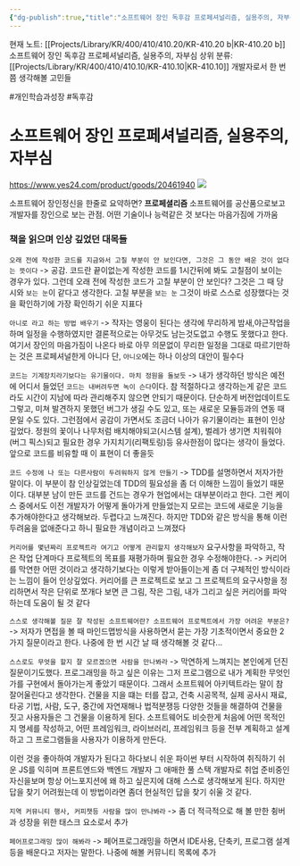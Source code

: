 ```yaml
---
{"dg-publish":true,"title":"소프트웨어 장인 독후감 프로페셔널리즘, 실용주의, 자부심","description":"소프트웨어 장인이라는 책을 읽고 느긴점을 기록해봅니다. 이 책에서는 커리어적으로, 자기 계발, TDD 적인 이야기를 많이 다룹니다.","permalink":"/projects/library/kr/400/410/410-20/kr-410-20-b/","dgPassFrontmatter":true,"noteIcon":"0","created":"2024-12-20T16:01:40.515+09:00","updated":"2025-02-14T19:20:02.026+09:00"}
---
```


현재 노트: [[Projects/Library/KR/400/410/410.20/KR-410.20 b\|KR-410.20 b]] 소프트웨어 장인 독후감 프로페셔널리즘, 실용주의, 자부심
상위 분류: [[Projects/Library/KR/400/410/410.10/KR-410.10\|KR-410.10]] 개발자로서 한 번쯤 생각해볼 고민들

#개인학습과성장 #독후감
# 소프트웨어 장인 프로페셔널리즘, 실용주의, 자부심
https://www.yes24.com/product/goods/20461940
![](https://i.imgur.com/Q1yaNLa.png)



소프트웨어 장인정신을 한줄로 요약하면? **프로페셜리즘**
소프트웨어를 공산품으로보고 개발자를 장인으로 보는 관점. 어떤 기술이나 능력같은 것 보다는 마음가짐에 가까움

### 책을 읽으며 인상 깊었던 대목들
`오래 전에 작성한 코드를 지금와서 고칠 부분이 안 보인다면, 그것은 그 동안 배운 것이 없다는 뜻이다`
-> 공감. 코드란 끝이없는게 작성한 코드를 1시간뒤에 봐도 고칠점이 보이는 경우가 있다. 그런데 오래 전에 작성한 코드가 고칠 부분이 안 보인다? 그것은 그 때 당시와 `보는 눈`이 같다고 생각한다. 고칠 부분을 `보는 눈` 그것이 바로 스스로 성장했다는 것을 확인하기에 가장 확인하기 쉬운 지표다

`아니로 라고 하는 방법 배우기`
-> 작자는 영웅이 된다는 생각에 무리하게 밤새,야근작업을 하며 일정을 수행하였지만 결론적으로는 아무것도 남는것도없고 수행도 못했다고 한다. 여기서 장인의 마음가짐이 나온다
바로 아무 의문없이 무리한 일정을 그대로 따르기만하는 것은 프로페셔널한게 아니다
단, `아니오`에는 하나 이상의 대안이 필수다

`코드는 기계장치라기보다는 유기물이다. 마치 정원을 돌보듯`
-> 내가 생각하던 방식은 예전에 어디서 들었던 `코드는 내버려두면 녹이 슨다`이다. 참 적절하다고 생각하는게 같은 코드라도 시간이 지남에 따라 관리해주지 않으면 안되기 때문이다. 단순하게 버전업데이트도 그렇고, 미쳐 발견하지 못했던 버그가 생길 수도 있고, 또는 새로운 모듈등과의 연동 때문일 수도 있다. 그런점에서 공감이 가면서도 조금더 나아가 유기물이라는 표현이 인상 깊었다. 정원의 꽃이나 나무처럼 배치해야되고(시스템 설계), 벌레가 생기면 치워줘야(버그 픽스)되고 필요한 경우 가지치기(리팩토링)등 유사한점이 많다는 생각이 들었다. 앞으로 코드를 비유할 때 이 표현이 더 좋을듯

`코드 수정에 나 또는 다른사람이 두려워하지 않게 만들기`
-> TDD를 설명하면서 저자가한 말이다. 이 부분이 참 인상깊었는데 TDD의 필요성을 좀 더 이해한 느낌이 들었기 때문이다. 대부분 남이 만든 코드를 건드는 경우가 현업에서는 대부분이라고 한다. 그런 케이스 중에서도 이전 개발자가 어떻게 돌아가게 만들었는지 모르는 코드에 새로운 기능을 추가해야한다고 생각해보라. 두렵다고 느껴진다. 하지만 TDD와 같은 방식을 통해 이런 두려움을 없애준다고 하니 필요한 개념이라고 느껴졌다

`커리어를 몇년짜리 프로젝트라 여기고 어떻게 관리할지 생각해보자` 요구사항을 파악하고, 작은 작업 단계마다 프로젝트의 목표를 재평가하며 필요한 경우 수정해야한다.
-> 커리어를 막연한 어떤 것이라고 생각하기보다는 이렇게 받아들이는게 좀 더 구체적인 방식이라는 느낌이 들어 인상깊었다. 커리어를 큰 프로젝트로 보고 그 프로젝트의 요구사항을 정리하면서 작은 단위로 쪼개다 보면 큰 그림, 작은 그림, 내가 그리고 싶은 커리어를 파악하는데 도움이 될 것 같다

`스스로 생각해볼 질문 잘 작성된 소프트웨어란? 소프트웨어 프로젝트에서 가장 어려운 부분은?`
-> 저자가 면접을 볼 때 마인드맵방식을 사용하면서 묻는 가장 기초적이면서 중요한 2가지 질문이라고 한다. 나중에 한 번 시간 날 때 생각해볼 것 같다...

`스스로도 무엇을 할지 잘 모르겠으면 사람을 만나봐라`
-> 막연하게 느껴지는 본인에게 던진 질문이기도했다. 프로그래밍을 하고 싶은 이유는 그저 프로그램으로 내가 계획한 무엇인가를 구현에서 돌아가는게 좋았기 때문이다. 그래서 소프트웨어 아키텍트라는 말이 참 잘어울린다고 생각한다. 건물을 지을 떄는 터를 잡고, 건축 시공목적, 실제 공사시 재료, 타공 기법, 사람, 도구, 중간에 자연재해나 법적분쟁등 다양한 것들을 해결하여 건물을 짓고 사용자들은 그 건물을 이용하게 된다.
소프트웨어도 비슷한게 처음에 어떤 목적인지 명세를 작성하고, 어떤 프레임워크, 라이브러리, 프레임워크 등을 전부 계획하고 설계하고 그 프로그램들을 사용자가 이용하게 만든다.

이런 것을 좋아하여 개발자가 된다고 하다보니 쉬운 파이썬 부터 시작하여 취직하기 쉬운 JS를 익히며 프론트엔드와 백엔드 개발자 그 애매한 풀 스택 개발자로 취업 준비중인 자신을보며 항상 어느포지션에 왜 하고 싶은지에 대해 스스로 생각해보게 된다. 하지만 답을 찾기 어려웠는데 이 방법이라면 좀더 현실적인 답을 찾기 쉬울 것 같다.

`지역 커뮤니티 행사, 커피챗등 사람을 많이 만나봐라`
-> 좀 더 적극적으로 해 볼 만한 췽버과 성장을 위한 태스크 요소로서 추가 

`페어프로그래밍 많이 해봐라`
-> 페어프로그래밍을 하면서 IDE사용, 단축키, 프로그램 설계 등을 배운다고 저자는 말한다. 나중에 해볼 커뮤니티 목록에 추가
